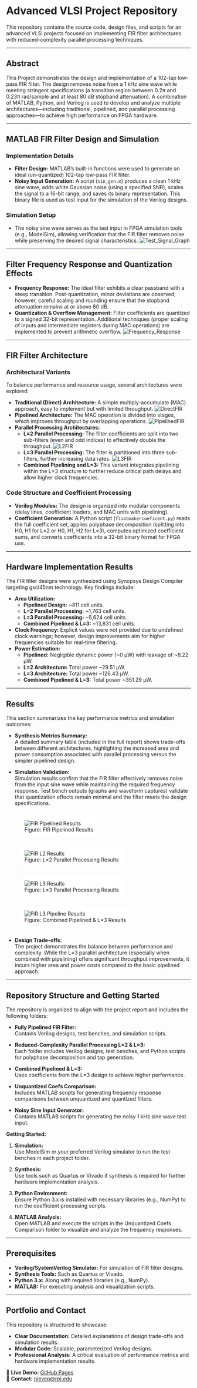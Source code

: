 # Advanced VLSI Project Repository

This repository contains the source code, design files, and scripts for an advanced VLSI projects focused on implementing FIR filter architectures with reduced-complexity parallel processing techniques.

---

## Abstract
This Project demonstrates the design and implementation of a 102-tap low‐pass FIR filter. The design removes noise from a 1 kHz sine wave while meeting stringent specifications (a transition region between 0.2π and 0.23π rad/sample and at least 80 dB stopband attenuation). A combination of MATLAB, Python, and Verilog is used to develop and analyze multiple architectures—including traditional, pipelined, and parallel processing approaches—to achieve high performance on FPGA hardware.

---

## MATLAB FIR Filter Design and Simulation

### Implementation Details

- **Filter Design:** MATLAB’s built-in functions were used to generate an ideal (un-quantized) 102-tap low-pass FIR filter.
- **Noisy Input Generation:** A script (`sin_gen.m`) produces a clean 1 kHz sine wave, adds white Gaussian noise (using a specified SNR), scales the signal to a 16-bit range, and saves its binary representation. This binary file is used as test input for the simulation of the Verilog designs.

### Simulation Setup

- The noisy sine wave serves as the test input in FPGA simulation tools (e.g., ModelSim), allowing verification that the FIR filter removes noise while preserving the desired signal characteristics.
![Test_Signal_Graph](Project_1/REPO_images/Test_Signal_Graph.png)

---

## Filter Frequency Response and Quantization Effects

- **Frequency Response:** The ideal filter exhibits a clear passband with a steep transition. Post-quantization, minor deviations are observed; however, careful scaling and rounding ensure that the stopband attenuation remains at or above 80 dB.
- **Quantization & Overflow Management:** Filter coefficients are quantized to a signed 32-bit representation. Additional techniques (proper scaling of inputs and intermediate registers during MAC operations) are implemented to prevent arithmetic overflow.
![Frequency_Response](Project_1/REPO_images/Frequency_Response.png)

---

## FIR Filter Architecture

### Architectural Variants

To balance performance and resource usage, several architectures were explored:
- **Traditional (Direct) Architecture:** A simple multiply-accumulate (MAC) approach, easy to implement but with limited throughput.
![DirectFIR](Project_1/REPO_images/DirectFIR.png)
- **Pipelined Architecture:** The MAC operation is divided into stages, which improves throughput by overlapping operations.
![PipelinedFIR](Project_1/REPO_images/PipelinedFIR.png)
- **Parallel Processing Architectures:**
  - **L=2 Parallel Processing:** The filter coefficients are split into two sub-filters (even and odd indices) to effectively double the throughput.
![L2FIR](Project_1/REPO_images/L2FIR.png)
  - **L=3 Parallel Processing:** The filter is partitioned into three sub-filters, further increasing data rates.
![L3FIR](Project_1/REPO_images/L3FIR.png)
  - **Combined Pipelining and L=3:** This variant integrates pipelining within the L=3 structure to further reduce critical path delays and allow higher clock frequencies.

### Code Structure and Coefficient Processing

- **Verilog Modules:** The design is organized into modular components (delay lines, coefficient loaders, and MAC units with pipelining).
- **Coefficient Generation:** A Python script (`floatmakercoeficent.py`) reads the full coefficient set, applies polyphase decomposition (splitting into H0, H1 for L=2 or H0, H1, H2 for L=3), computes optimized coefficient sums, and converts coefficients into a 32-bit binary format for FPGA use.

---

## Hardware Implementation Results

The FIR filter designs were synthesized using Synopsys Design Compiler targeting gscl45nm technology. Key findings include:

- **Area Utilization:**
  - **Pipelined Design:** ~811 cell units.
  - **L=2 Parallel Processing:** ~1,763 cell units.
  - **L=3 Parallel Processing:** ~5,624 cell units.
  - **Combined Pipelined & L=3:** ~13,831 cell units.
- **Clock Frequency:** Explicit values were not provided due to undefined clock warnings; however, design improvements aim for higher frequencies suitable for real-time filtering.
- **Power Estimation:**
  - **Pipelined:** Negligible dynamic power (~0 μW) with leakage of ~8.22 μW.
  - **L=2 Architecture:** Total power ~29.51 μW.
  - **L=3 Architecture:** Total power ~126.43 μW.
  - **Combined Pipelined & L=3:** Total power ~351.29 μW.

---

## Results

This section summarizes the key performance metrics and simulation outcomes:

- **Synthesis Metrics Summary:**  
  A detailed summary table (included in the full report) shows trade-offs between different architectures, highlighting the increased area and power consumption associated with parallel processing versus the simpler pipelined design.
  
- **Simulation Validation:**  
  Simulation results confirm that the FIR filter effectively removes noise from the input sine wave while maintaining the required frequency response. Test bench outputs (graphs and waveform captures) validate that quantization effects remain minimal and the filter meets the design specifications.

<figure style="background-color: white; display: inline-block; padding: 10px;">
  <img src="Project_1/REPO_images/FIR_Pipelined_Results.png" alt="FIR Pipelined Results">
  <figcaption>Figure: FIR Pipelined Results</figcaption>
</figure>

<figure style="background-color: white; display: inline-block; padding: 10px;">
  <img src="Project_1/REPO_images/FIR_L2_Results.png" alt="FIR L2 Results">
  <figcaption>Figure: L=2 Parallel Processing Results</figcaption>
</figure>

<figure style="background-color: white; display: inline-block; padding: 10px;">
  <img src="Project_1/REPO_images/FIR_L3_Results.png" alt="FIR L3 Results">
  <figcaption>Figure: L=3 Parallel Processing Results</figcaption>
</figure>

<figure style="background-color: white; display: inline-block; padding: 10px;">
  <img src="Project_1/REPO_images/FIR_L3_Pipeline_Results.png" alt="FIR L3 Pipeline Results">
  <figcaption>Figure: Combined Pipelined & L=3 Results</figcaption>
</figure>

- **Design Trade-offs:**  
  The project demonstrates the balance between performance and complexity. While the L=3 parallel architecture (especially when combined with pipelining) offers significant throughput improvements, it incurs higher area and power costs compared to the basic pipelined approach.

---

## Repository Structure and Getting Started

The repository is organized to align with the project report and includes the following folders:

- **Fully Pipelined FIR Filter:**  
  Contains Verilog designs, test benches, and simulation scripts.
  
- **Reduced-Complexity Parallel Processing L=2 & L=3:**  
  Each folder includes Verilog designs, test benches, and Python scripts for polyphase decomposition and tap generation.
  
- **Combined Pipelined & L=3:**  
  Uses coefficients from the L=3 design to achieve higher performance.
  
- **Unquantized Coefs Comparison:**  
  Includes MATLAB scripts for generating frequency response comparisons between unquantized and quantized filters.
  
- **Noisy Sine Input Generator:**  
  Contains MATLAB scripts for generating the noisy 1 kHz sine wave test input.

**Getting Started:**

1. **Simulation:**  
   Use ModelSim or your preferred Verilog simulator to run the test benches in each project folder.

2. **Synthesis:**  
   Use tools such as Quartus or Vivado if synthesis is required for further hardware implementation analysis.

3. **Python Environment:**  
   Ensure Python 3.x is installed with necessary libraries (e.g., NumPy) to run the coefficient processing scripts.

4. **MATLAB Analysis:**  
   Open MATLAB and execute the scripts in the Unquantized Coefs Comparison folder to visualize and analyze the frequency responses.

---

## Prerequisites

- **Verilog/SystemVerilog Simulator:** For simulation of FIR filter designs.
- **Synthesis Tools:** Such as Quartus or Vivado.
- **Python 3.x:** Along with required libraries (e.g., NumPy).
- **MATLAB:** For executing analysis and visualization scripts.

---

## Portfolio and Contact

This repository is structured to showcase:
- **Clear Documentation:** Detailed explanations of design trade-offs and simulation results.
- **Modular Code:** Scalable, parameterized Verilog designs.
- **Professional Analysis:** A critical evaluation of performance metrics and hardware implementation results.

🔗 **Live Demo:** [GitHub Pages](https://github.com/PaulNation/Advanced-VLSI-Project-REPO)  
📧 **Contact:** nievep@rpi.edu